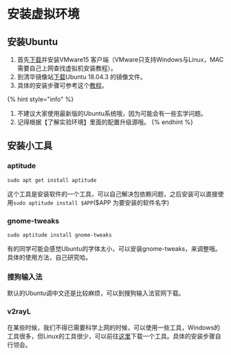 # 安装虚拟环境

## 安装Ubuntu

1. 首先[下载](https://www.vmware.com/go/getworkstation-win)并安装VMware15 客户端（VMware只支持Windows与Linux，MAC需要自己上网查找虚拟机安装教程）。
2. 到清华镜像站[下载](https://mirrors.tuna.tsinghua.edu.cn/ubuntu-releases/bionic/ubuntu-18.04.4-desktop-amd64.iso)Ubuntu 18.04.3 的镜像文件。 
3. 具体的安装步骤可参考这个[教程](https://blog.csdn.net/qq_39557270/article/details/102926282)。

{% hint style="info" %}


1. 不建议大家使用最新版的Ubuntu系统哦，因为可能会有一些玄学问题。
2. 记得根据【了解实验环境】里面的配置升级源哦。
{% endhint %}

## 安装小工具

### aptitude

```text
sudo apt get install aptitude
```

这个工具是安装软件的一个工具，可以自己解决包依赖问题，之后安装可以直接使用`sudo aptitude install $APP`\($APP 为要安装的软件名字\)

### gnome-tweaks

```text
sudo aptitude install gnome-tweaks
```

有的同学可能会感觉Ubuntu的字体太小，可以安装gnome-tweaks，来调整哦。具体的使用方法，自己研究哈。

### 搜狗输入法

默认的Ubuntu调中文还是比较麻烦，可以到搜狗输入法官网下载。

### v2rayL

在某些时候，我们不得已需要科学上网的时候，可以使用一些工具，Windows的工具很多，但Linux的工具很少，可以前往[这里](https://github.com/jiangxufeng/v2rayL)下载一个工具。具体的安装步骤自行领会。

